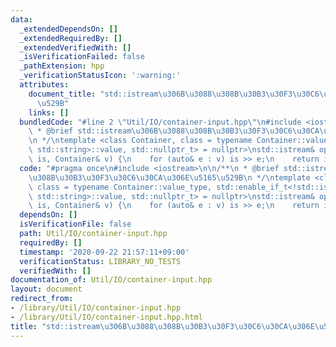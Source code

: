 ```yaml
---
data:
  _extendedDependsOn: []
  _extendedRequiredBy: []
  _extendedVerifiedWith: []
  _isVerificationFailed: false
  _pathExtension: hpp
  _verificationStatusIcon: ':warning:'
  attributes:
    document_title: "std::istream\u306B\u3088\u308B\u30B3\u30F3\u30C6\u30CA\u306E\u5165\
      \u529B"
    links: []
  bundledCode: "#line 2 \"Util/IO/container-input.hpp\"\n#include <iostream>\n\n/**\n\
    \ * @brief std::istream\u306B\u3088\u308B\u30B3\u30F3\u30C6\u30CA\u306E\u5165\u529B\
    \n */\ntemplate <class Container, class = typename Container::value_type, std::enable_if_t<!std::is_same<Container,\
    \ std::string>::value, std::nullptr_t> = nullptr>\nstd::istream& operator>>(std::istream&\
    \ is, Container& v) {\n    for (auto& e : v) is >> e;\n    return is;\n}\n"
  code: "#pragma once\n#include <iostream>\n\n/**\n * @brief std::istream\u306B\u3088\
    \u308B\u30B3\u30F3\u30C6\u30CA\u306E\u5165\u529B\n */\ntemplate <class Container,\
    \ class = typename Container::value_type, std::enable_if_t<!std::is_same<Container,\
    \ std::string>::value, std::nullptr_t> = nullptr>\nstd::istream& operator>>(std::istream&\
    \ is, Container& v) {\n    for (auto& e : v) is >> e;\n    return is;\n}\n"
  dependsOn: []
  isVerificationFile: false
  path: Util/IO/container-input.hpp
  requiredBy: []
  timestamp: '2020-09-22 21:57:11+09:00'
  verificationStatus: LIBRARY_NO_TESTS
  verifiedWith: []
documentation_of: Util/IO/container-input.hpp
layout: document
redirect_from:
- /library/Util/IO/container-input.hpp
- /library/Util/IO/container-input.hpp.html
title: "std::istream\u306B\u3088\u308B\u30B3\u30F3\u30C6\u30CA\u306E\u5165\u529B"
---
```

